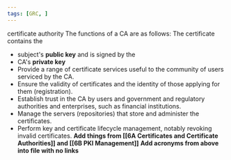 ```yaml
---
tags: [GRC, ]
---
```

certificate authority
The functions of a CA are as follows:
The certificate contains the 
- subject's **public key** and is signed by the 
- CA's **private key**
-   Provide a range of certificate services useful to the community of users serviced by the CA.
-   Ensure the validity of certificates and the identity of those applying for them (registration).
-   Establish trust in the CA by users and government and regulatory authorities and enterprises, such as financial institutions.
-   Manage the servers (repositories) that store and administer the certificates.
-   Perform key and certificate lifecycle management, notably revoking invalid certificates.
**Add things from [[6A Certificates and  Certificate Authorities]] and [[6B PKI Management]]**
**Add acronyms from above into file with no links**